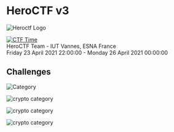 # HeroCTF v3

![Heroctf Logo](https://ctftime.org/media/cache/92/75/92755fb8d6bf77726e3780701a82f90a.png)  

[![CTF Time](https://img.shields.io/badge/CTF%20Time-HeroCTF%20v3-gray.svg?style=for-the-badge&colorA=black&logo=data:image/png;base64,iVBORw0KGgoAAAANSUhEUgAAABAAAAAQCAYAAAAf8/9hAAABIklEQVQ4EZ2SUUsCQRSFT4H2Vk8FUUHhUiSIuzNuEj4mUW8iKpaVqKn91ug/fTLuruyaLtbAx9zh3nPuHWYkSd+64r/ox6rgTDgTnKe4EFzGeILrDdwIp10tVOCvpMTacwd0AjremZVBOkC37Epal4nZN+xCRpQcUHydQgDFfBLN1p0jnzy2C62NnvfUhxw2GuB5By5BKSCLD6Usvwwol4tLcdVAHhUfKv7aR3qOO98H0DDQsBsw4PJLUgZ0485NA4824imEdZJcM4CHIJqApHPLQNtApwbdGvTuoB/jYofLtS242paPGHiHyzu/VGEQwNDCKITPEGZ1mNfhK96ndZiEMLZR3XsyQUfQE/QFb4KhYCyYCmaCeRxPBCPBh+A1ql8AwvWtPYtBNU4AAAAASUVORK5CYII=)](https://ctftime.org/event/1284)  
HeroCTF Team - IUT Vannes, ESNA France  
Friday 23 April 2021 22:00:00 - Monday 26 April 2021 00:00:00

## Challenges

![Category](https://img.shields.io/badge/Category-Crypto-red.svg?style=for-the-badge)  

![crypto category](https://img.shields.io/badge/Category-Forensics-yellow.svg?style=for-the-badge)  

![crypto category](https://img.shields.io/badge/Category-INTEL-blue.svg?style=for-the-badge)  

![crypto category](https://img.shields.io/badge/Category-WEB-Green.svg?style=for-the-badge)  
